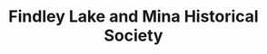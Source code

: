 ---
layout: repo
title: "Findley Lake and Mina Historical Society"
id: 20312
permalink: repos/20312/
---